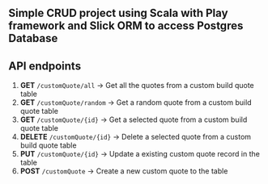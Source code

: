 ## Simple CRUD project using Scala with Play framework and Slick ORM to access Postgres Database

## API endpoints

1. **GET** `/customQuote/all` -> Get all the quotes from a custom build quote table
2. **GET** `/customQuote/random` -> Get a random quote from a custom build quote table
3. **GET** `/customQuote/{id}` -> Get a selected quote from a custom build quote table
4. **DELETE** `/customQuote/{id}` -> Delete a selected quote from a custom build quote table
5. **PUT** `/customQuote/{id}` -> Update a existing custom quote record in the table
6. **POST** `/customQuote` -> Create a new custom quote to the table
